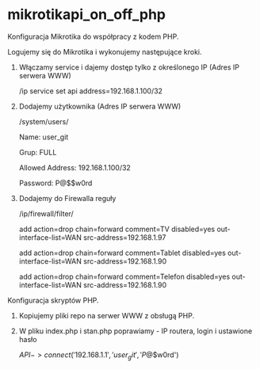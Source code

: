 # mikrotikapi_on_off_php

Konfiguracja Mikrotika do współpracy z kodem PHP.

Logujemy się do Mikrotika i wykonujemy następujące kroki.

1. Włączamy service i dajemy dostęp tylko z określonego IP (Adres IP serwera WWW)
   
   /ip service
   set api address=192.168.1.100/32

2. Dodajemy użytkownika (Adres IP serwera WWW)
   
   /system/users/
   
   Name: user_git
   
   Grup: FULL
   
   Allowed Address: 192.168.1.100/32
   
   Password: P@$$w0rd

4. Dodajemy do Firewalla reguły
   
   /ip/firewall/filter/
   
   add action=drop chain=forward comment=TV disabled=yes out-interface-list=WAN src-address=192.168.1.97
   
   add action=drop chain=forward comment=Tablet disabled=yes out-interface-list=WAN src-address=192.168.1.90

   add action=drop chain=forward comment=Telefon disabled=yes out-interface-list=WAN src-address=192.168.1.90

Konfiguracja skryptów PHP.

1. Kopiujemy pliki repo na serwer WWW z obsługą PHP.

2. W pliku index.php i stan.php poprawiamy - IP routera, login i ustawione hasło
   
   $API->connect('192.168.1.1', 'user_git', 'P@$$w0rd')

   

